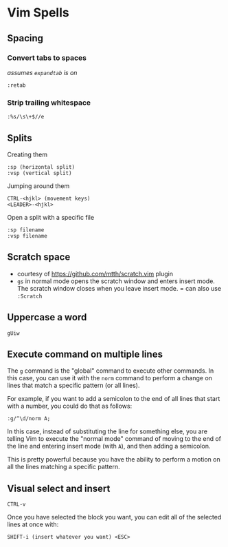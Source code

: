 # Vim Spells

## Spacing

### Convert tabs to spaces
*assumes `expandtab` is on*

```
:retab
```

### Strip trailing whitespace
```
:%s/\s\+$//e
```

## Splits

Creating them
```
:sp (horizontal split)
:vsp (vertical split)
```

Jumping around them
```
CTRL-<hjkl> (movement keys)
<LEADER>-<hjkl>
```

Open a split with a specific file
```
:sp filename
:vsp filename
```

## Scratch space

- courtesy of https://github.com/mtth/scratch.vim plugin
- `gs` in normal mode opens the scratch window and enters insert mode. The scratch window closes when you leave insert mode.
= can also use `:Scratch`

## Uppercase a word
```
gUiw
```

## Execute command on multiple lines

The `g` command is the "global" command to execute other commands. In this case, you can use it with the `norm` command to perform a change on lines that match a specific pattern (or all lines).

For example, if you want to add a semicolon to the end of all lines that start with a number, you could do that as follows:
```
:g/^\d/norm A;
```
In this case, instead of substituting the line for something else, you are telling Vim to execute the "normal mode" command of moving to the end of the line and entering insert mode (with `A`), and then adding a semicolon.

This is pretty powerful because you have the ability to perform a motion on all the lines matching a specific pattern.

## Visual select and insert

```
CTRL-v
```

Once you have selected the block you want, you can edit all of the selected lines at once with:

```
SHIFT-i (insert whatever you want) <ESC>
```


